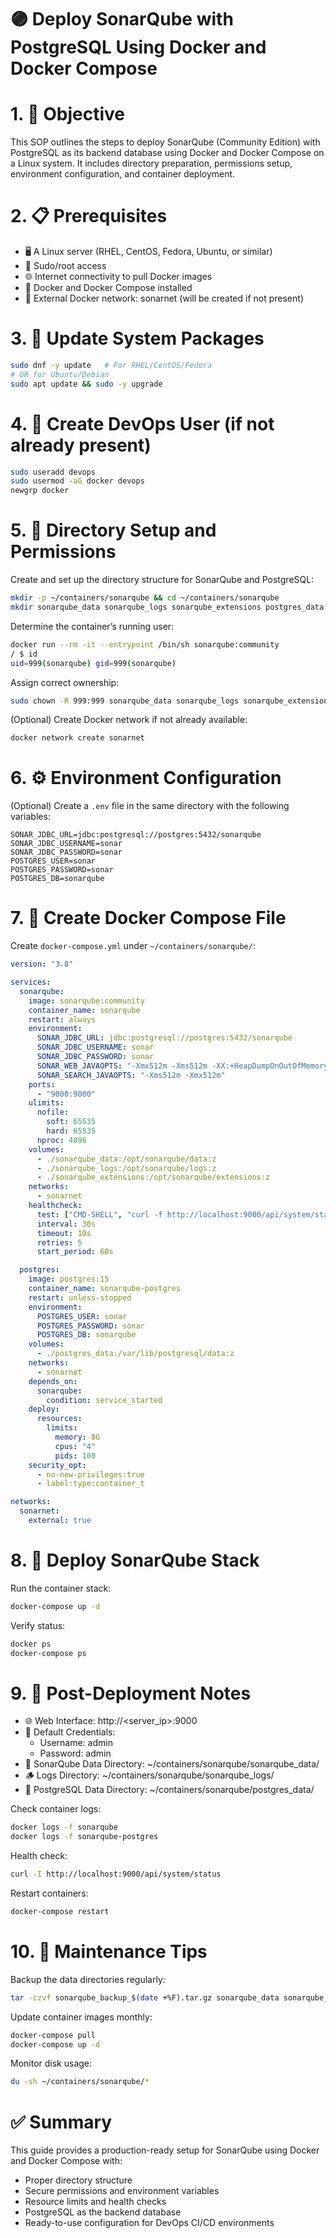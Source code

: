 # 🟣 Deploy SonarQube with PostgreSQL Using Docker and Docker Compose

# 1. 🎯 Objective

This SOP outlines the steps to deploy SonarQube (Community Edition) with PostgreSQL as its backend database using Docker and Docker Compose on a Linux system.
It includes directory preparation, permissions setup, environment configuration, and container deployment.

# 2. 📋 Prerequisites

- 🖥️ A Linux server (RHEL, CentOS, Fedora, Ubuntu, or similar)
- 🔑 Sudo/root access
- 🌐 Internet connectivity to pull Docker images
- 🐳 Docker and Docker Compose installed
- 🌉 External Docker network: sonarnet (will be created if not present)

# 3. 🔄 Update System Packages
```bash
sudo dnf -y update   # For RHEL/CentOS/Fedora
# OR for Ubuntu/Debian
sudo apt update && sudo -y upgrade
```

# 4. 👤 Create DevOps User (if not already present)
```bash
sudo useradd devops
sudo usermod -aG docker devops
newgrp docker
```

# 5. 📂 Directory Setup and Permissions

Create and set up the directory structure for SonarQube and PostgreSQL:
```bash
mkdir -p ~/containers/sonarqube && cd ~/containers/sonarqube
mkdir sonarqube_data sonarqube_logs sonarqube_extensions postgres_data
```
Determine the container’s running user:
```bash
docker run --rm -it --entrypoint /bin/sh sonarqube:community
/ $ id
uid=999(sonarqube) gid=999(sonarqube)
```
Assign correct ownership:
```bash
sudo chown -R 999:999 sonarqube_data sonarqube_logs sonarqube_extensions postgres_data
```
(Optional) Create Docker network if not already available:
```bash
docker network create sonarnet
```

# 6. ⚙️ Environment Configuration

(Optional) Create a `.env` file in the same directory with the following variables:
```
SONAR_JDBC_URL=jdbc:postgresql://postgres:5432/sonarqube
SONAR_JDBC_USERNAME=sonar
SONAR_JDBC_PASSWORD=sonar
POSTGRES_USER=sonar
POSTGRES_PASSWORD=sonar
POSTGRES_DB=sonarqube
```

# 7. 📄 Create Docker Compose File

Create `docker-compose.yml` under `~/containers/sonarqube/`:
```yaml
version: "3.8"

services:
  sonarqube:
    image: sonarqube:community
    container_name: sonarqube
    restart: always
    environment:
      SONAR_JDBC_URL: jdbc:postgresql://postgres:5432/sonarqube
      SONAR_JDBC_USERNAME: sonar
      SONAR_JDBC_PASSWORD: sonar
      SONAR_WEB_JAVAOPTS: "-Xmx512m -Xms512m -XX:+HeapDumpOnOutOfMemoryError"
      SONAR_SEARCH_JAVAOPTS: "-Xms512m -Xmx512m"
    ports:
      - "9000:9000"
    ulimits:
      nofile:
        soft: 65535
        hard: 65535
      nproc: 4096
    volumes:
      - ./sonarqube_data:/opt/sonarqube/data:z
      - ./sonarqube_logs:/opt/sonarqube/logs:z
      - ./sonarqube_extensions:/opt/sonarqube/extensions:z
    networks:
      - sonarnet
    healthcheck:
      test: ["CMD-SHELL", "curl -f http://localhost:9000/api/system/status || exit 1"]
      interval: 30s
      timeout: 10s
      retries: 5
      start_period: 60s

  postgres:
    image: postgres:15
    container_name: sonarqube-postgres
    restart: unless-stopped
    environment:
      POSTGRES_USER: sonar
      POSTGRES_PASSWORD: sonar
      POSTGRES_DB: sonarqube
    volumes:
      - ./postgres_data:/var/lib/postgresql/data:z
    networks:
      - sonarnet
    depends_on:
      sonarqube:
        condition: service_started
    deploy:
      resources:
        limits:
          memory: 8G
          cpus: "4"
          pids: 100
    security_opt:
      - no-new-privileges:true
      - label:type:container_t

networks:
  sonarnet:
    external: true
```

# 8. 🚀 Deploy SonarQube Stack

Run the container stack:
```bash
docker-compose up -d
```
Verify status:
```bash
docker ps
docker-compose ps
```

# 9. 🧩 Post-Deployment Notes

- 🌐 Web Interface: http://<server_ip>:9000
- 🔑 Default Credentials:
  - Username: admin
  - Password: admin
- 📄 SonarQube Data Directory: ~/containers/sonarqube/sonarqube_data/
- 🪵 Logs Directory: ~/containers/sonarqube/sonarqube_logs/
- 🧱 PostgreSQL Data Directory: ~/containers/sonarqube/postgres_data/

Check container logs:
```bash
docker logs -f sonarqube
docker logs -f sonarqube-postgres
```
Health check:
```bash
curl -I http://localhost:9000/api/system/status
```
Restart containers:
```bash
docker-compose restart
```

# 10. 🧹 Maintenance Tips

Backup the data directories regularly:
```bash
tar -czvf sonarqube_backup_$(date +%F).tar.gz sonarqube_data sonarqube_extensions postgres_data
```
Update container images monthly:
```bash
docker-compose pull
docker-compose up -d
```
Monitor disk usage:
```bash
du -sh ~/containers/sonarqube/*
```

# ✅ Summary

This guide provides a production-ready setup for SonarQube using Docker and Docker Compose with:

- Proper directory structure
- Secure permissions and environment variables
- Resource limits and health checks
- PostgreSQL as the backend database
- Ready-to-use configuration for DevOps CI/CD environments

